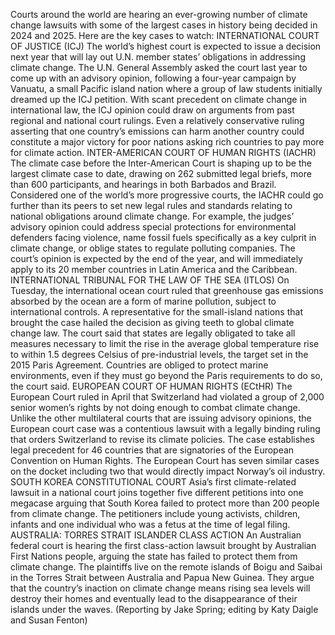 Courts around the world are hearing an ever-growing number of climate change lawsuits with some of the largest cases in history being decided in 2024 and 2025.
Here are the key cases to watch:
INTERNATIONAL COURT OF JUSTICE (ICJ)
The world’s highest court is expected to issue a decision next year that will lay out U.N. member states’ obligations in addressing climate change.
The U.N. General Assembly asked the court last year to come up with an advisory opinion, following a four-year campaign by Vanuatu, a small Pacific island nation where a group of law students initially dreamed up the ICJ petition.
With scant precedent on climate change in international law, the ICJ opinion could draw on arguments from past regional and national court rulings.
Even a relatively conservative ruling asserting that one country’s emissions can harm another country could constitute a major victory for poor nations asking rich countries to pay more for climate action.
INTER-AMERICAN COURT OF HUMAN RIGHTS (IACHR)
The climate case before the Inter-American Court is shaping up to be the largest climate case to date, drawing on 262 submitted legal briefs, more than 600 participants, and hearings in both Barbados and Brazil.
Considered one of the world’s more progressive courts, the IACHR could go further than its peers to set new legal rules and standards relating to national obligations around climate change.
For example, the judges’ advisory opinion could address special protections for environmental defenders facing violence, name fossil fuels specifically as a key culprit in climate change, or oblige states to regulate polluting companies.
The court’s opinion is expected by the end of the year, and will immediately apply to its 20 member countries in Latin America and the Caribbean.
INTERNATIONAL TRIBUNAL FOR THE LAW OF THE SEA (ITLOS)
On Tuesday, the international ocean court ruled that greenhouse gas emissions absorbed by the ocean are a form of marine pollution, subject to international controls.
A representative for the small-island nations that brought the case hailed the decision as giving teeth to global climate change law.
The court said that states are legally obligated to take all measures necessary to limit the rise in the average global temperature rise to within 1.5 degrees Celsius of pre-industrial levels, the target set in the 2015 Paris Agreement.
Countries are obliged to protect marine environments, even if they must go beyond the Paris requirements to do so, the court said.
EUROPEAN COURT OF HUMAN RIGHTS (ECtHR)
The European Court ruled in April that Switzerland had violated a group of 2,000 senior women’s rights by not doing enough to combat climate change.
Unlike the other multilateral courts that are issuing advisory opinions, the European court case was a contentious lawsuit with a legally binding ruling that orders Switzerland to revise its climate policies.
The case establishes legal precedent for 46 countries that are signatories of the European Convention on Human Rights.
The European Court has seven similar cases on the docket including two that would directly impact Norway’s oil industry.
SOUTH KOREA CONSTITUTIONAL COURT
Asia’s first climate-related lawsuit in a national court joins together five different petitions into one megacase arguing that South Korea failed to protect more than 200 people from climate change.
The petitioners include young activists, children, infants and one individual who was a fetus at the time of legal filing.
AUSTRALIA: TORRES STRAIT ISLANDER CLASS ACTION
An Australian federal court is hearing the first class-action lawsuit brought by Australian First Nations people, arguing the state has failed to protect them from climate change.
The plaintiffs live on the remote islands of Boigu and Saibai in the Torres Strait between Australia and Papua New Guinea. They argue that the country’s inaction on climate change means rising sea levels will destroy their homes and eventually lead to the disappearance of their islands under the waves.
(Reporting by Jake Spring; editing by Katy Daigle and Susan Fenton)